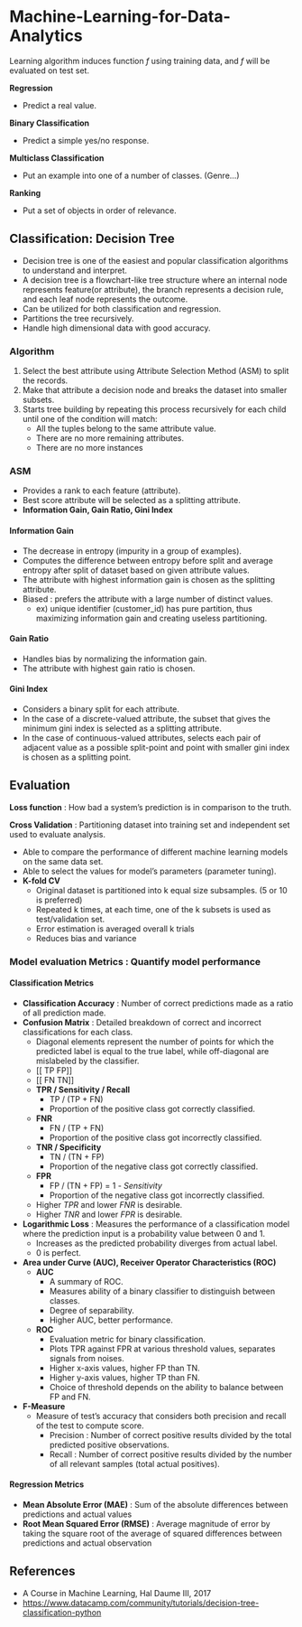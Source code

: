 # Machine-Learning-for-Data-Analytics

Learning algorithm induces function *f* using training data, and *f* will be evaluated on test set. 

**Regression**
* Predict a real value.

**Binary Classification**
* Predict a simple yes/no response.

**Multiclass Classification**
* Put an example into one of a number of classes. (Genre…)

**Ranking**
* Put a set of objects in order of relevance.

## Classification: Decision Tree
* Decision tree is one of the easiest and popular classification algorithms to understand and interpret.
* A decision tree is a flowchart-like tree structure where an internal node represents feature(or attribute), the branch represents a decision rule, and each leaf node represents the outcome.
* Can be utilized for both classification and regression.
* Partitions the tree recursively.
* Handle high dimensional data with good accuracy.

### Algorithm
1. Select the best attribute using Attribute Selection Method (ASM) to split the records.
2. Make that attribute a decision node and breaks the dataset into smaller subsets.
3. Starts tree building by repeating this process recursively for each child until one of the condition will match:
    - All the tuples belong to the same attribute value.
    - There are no more remaining attributes.
    - There are no more instances

### ASM
* Provides a rank to each feature (attribute).
* Best score attribute will be selected as a splitting attribute.
* **Information Gain, Gain Ratio, Gini Index**

#### Information Gain
* The decrease in entropy (impurity in a group of examples).
* Computes the difference between entropy before split and average entropy after split of dataset based on given attribute values.
* The attribute with highest information gain is chosen as the splitting attribute.
* Biased : prefers the attribute with a large number of distinct values.
  - ex) unique identifier (customer_id) has pure partition, thus maximizing information gain and creating useless partitioning.

#### Gain Ratio
* Handles bias by normalizing the information gain.
* The attribute with highest gain ratio is chosen.

#### Gini Index
* Considers a binary split for each attribute.
* In the case of a discrete-valued attribute, the subset that gives the minimum gini index is selected as a splitting attribute.
* In the case of continuous-valued attributes, selects each pair of adjacent value as a possible split-point and point with smaller gini index is chosen as a splitting point.

## Evaluation

**Loss function** : How bad a system’s prediction is in comparison to the truth.

**Cross Validation** : Partitioning dataset into training set and independent set used to evaluate analysis.
* Able to compare the performance of different machine learning models on the same data set.
* Able to select the values for model’s parameters (parameter tuning).
* **K-fold CV**
    - Original dataset is partitioned into k equal size subsamples. (5 or 10 is preferred)
    - Repeated k times, at each time, one of the k subsets is used as test/validation set.
    - Error estimation is averaged overall k trials
    - Reduces bias and variance

### Model evaluation Metrics : Quantify model performance

#### Classification Metrics
* **Classification Accuracy** : Number of correct predictions made as a ratio of all prediction made.
* **Confusion Matrix** : Detailed breakdown of correct and incorrect classifications for each class.
    - Diagonal elements represent the number of points for which the predicted label is equal to the true label, while off-diagonal are mislabeled by the classifier.
    - [[ TP  FP]]
    - [[ FN  TN]]
    - **TPR / Sensitivity / Recall**
        - TP / (TP + FN)
        - Proportion of the positive class got correctly classified.
    - **FNR**
        - FN / (TP + FN)
        - Proportion of the positive class got incorrectly classified.
    - **TNR / Specificity**
        - TN / (TN + FP)
        - Proportion of the negative class got correctly classified.
    - **FPR**
        - FP / (TN + FP) = 1 - *Sensitivity*
        - Proportion of the negative class got incorrectly classified.
    - Higher *TPR* and lower *FNR* is desirable.
    - Higher *TNR* and lower *FPR* is desirable.
* **Logarithmic Loss** : Measures the performance of a classification model where the prediction input is a probability value between 0 and 1.
    - Increases as the predicted probability diverges from actual label.
    - 0 is perfect.
* **Area under Curve (AUC), Receiver Operator Characteristics (ROC)**
    - **AUC**
        - A summary of ROC.
        - Measures ability of a binary classifier to distinguish between classes.
        - Degree of separability.
        - Higher AUC, better performance.
    - **ROC**
        - Evaluation metric for binary classification.
        - Plots TPR against FPR at various threshold values, separates signals from noises.
        - Higher x-axis values, higher FP than TN.
        - Higher y-axis values, higher TP than FN.
        - Choice of threshold depends on the ability to balance between FP and FN.
* **F-Measure**
    - Measure of test’s accuracy that considers both precision and recall of the test to compute score.
        - Precision : Number of correct positive results divided by the total predicted positive observations.
        - Recall : Number of correct positive results divided by the number of all relevant samples (total actual positives).

#### Regression Metrics
* **Mean Absolute Error (MAE)** : Sum of the absolute differences between predictions and actual values
* **Root Mean Squared Error (RMSE)** : Average magnitude of error by taking the square root of the average of squared differences between predictions and actual observation




## References
* A Course in Machine Learning, Hal Daume III, 2017
* https://www.datacamp.com/community/tutorials/decision-tree-classification-python
